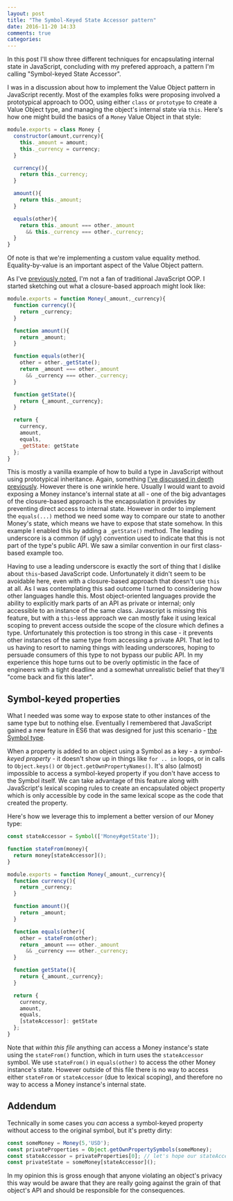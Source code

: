 ```yaml
---
layout: post
title: "The Symbol-Keyed State Accessor pattern"
date: 2016-11-20 14:33
comments: true
categories: 
---
```


In this post I'll show three different techniques for encapsulating internal state in JavaScript, concluding with my prefered approach, a pattern I'm calling "Symbol-keyed State Accessor".

I was in a discussion about how to implement the Value Object pattern in JavaScript recently. Most of the examples folks were proposing involved a prototypical approach to OOO, using either `class` or `prototype` to create a Value Object type, and managing the object's internal state via `this`. Here's how one might build the basics of a `Money` Value Object in that style:

``` javascript class-based-money.js
module.exports = class Money {
  constructor(amount,currency){
    this._amount = amount;
    this._currency = currency;
  }

  currency(){
    return this._currency;
  }

  amount(){
    return this._amount;
  }

  equals(other){
    return this._amount === other._amount
      && this._currency === other._currency;
  }
}
```
Of note is that we're implementing a custom value equality method. Equality-by-value is an important aspect of the Value Object pattern.

As I've [previously noted](/blog/2012/02/06/class-less-javascript/), I'm not a fan of traditional JavaScript OOP. I started sketching out what a closure-based approach might look like:

``` javascript closure-based-money.js
module.exports = function Money(_amount,_currency){
  function currency(){
    return _currency;
  }

  function amount(){
    return _amount;
  }

  function equals(other){
    other = other._getState();
    return _amount === other._amount
      && _currency === other._currency;
  }

  function getState(){
    return {_amount,_currency};
  }

  return {
    currency,
    amount,
    equals,
    _getState: getState
  };
}
```

This is mostly a vanilla example of how to build a type in JavaScript without using prototypical inheritance. Again, something [I've discussed in depth previously](http://radar.oreilly.com/2014/03/javascript-without-the-this.html). However there is one wrinkle here. Usually I would want to avoid exposing a Money instance's internal state at all - one of the big advantages of the closure-based approach is the encapsulation it provides by preventing direct access to internal state. However in order to implement the `equals(...)` method we need some way to compare our state to another Money's state, which means we have to expose that state somehow. In this example I enabled this by adding a `_getState()` method. The leading underscore is a common (if ugly) convention used to indicate that this is not part of the type's public API. We saw a similar convention in our first class-based example too.

Having to use a leading underscore is exactly the sort of thing that I dislike about `this`-based JavaScript code. Unfortunately it didn't seem to be avoidable here, even with a closure-based approach that doesn't use `this` at all. As I was contemplating this sad outcome I turned to considering how other languages handle this. Most object-oriented languages provide the ability to explicitly mark parts of an API as private or internal; only accessible to an instance of the same class. Javascript is missing this feature, but with a `this`-less approach we can mostly fake it using lexical scoping to prevent access outside the scope of the closure which defines a type. Unfortunately this protection is too strong in this case - it prevents other instances of the same type from accessing a private API. That led to us having to resort to naming things with leading underscores, hoping to persuade consumers of this type to not bypass our public API. In my experience this hope turns out to be overly optimistic in the face of engineers with a tight deadline and a somewhat unrealistic belief that they'll "come back and fix this later".

## Symbol-keyed properties

What I needed was some way to expose state to other instances of the same type but to nothing else. Eventually I remembered that JavaScript gained a new feature in ES6 that was designed for just this scenario - [the Symbol type](https://hacks.mozilla.org/2015/06/es6-in-depth-symbols/). 

When a property is added to an object using a Symbol as a key - a _symbol-keyed property_ - it doesn't show up in things like `for .. in` loops, or in calls to `Object.keys()` or `Object.getOwnPropertyNames()`. It's also (almost) impossible to access a symbol-keyed property if you don't have access to the Symbol itself. We can take advantage of this feature along with JavaScript's lexical scoping rules to create an encapsulated object property which is only accessible by code in the same lexical scope as the code that created the property. 

Here's how we leverage this to implement a better version of our Money type:

``` javascript money-with-symbol-keyed-encapsulation.js
const stateAccessor = Symbol(['Money#getState']);

function stateFrom(money){
  return money[stateAccessor]();
}

module.exports = function Money(_amount,_currency){
  function currency(){
    return _currency;
  }

  function amount(){
    return _amount;
  }

  function equals(other){
    other = stateFrom(other);
    return _amount === other._amount
      && _currency === other._currency;
  }

  function getState(){
    return {_amount,_currency};
  }

  return {
    currency,
    amount,
    equals,
    [stateAccessor]: getState
  };
}
```

Note that *within this file* anything can access a Money instance's state using the `stateFrom()` function, which in turn uses the `stateAccessor` symbol. We use `stateFrom()` in `equals(other)` to access the other Money instance's state. However outside of this file there is no way to access either `stateFrom` or `stateAccessor` (due to lexical scoping), and therefore no way to access a Money instance's internal state.

## Addendum
Technically in some cases you *can* access a symbol-keyed property without access to the original symbol, but it's pretty dirty:

``` javascript hackery.js
const someMoney = Money(5,'USD');
const privateProperties = Object.getOwnPropertySymbols(someMoney);
const stateAccessor = privateProperties[0]; // let's hope our stateAccessor is always the first property!
const privateState = someMoney[stateAccessor]();
```

In my opinion this is gross enough that anyone violating an object's privacy this way would be aware that they are really going against the grain of that object's API and should be responsible for the consequences.
